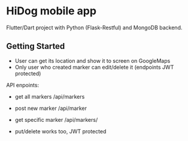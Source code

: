 # HiDog mobile app

Flutter/Dart project with Python (Flask-Restful) and MongoDB backend.

## Getting Started


- User can get its location and show it to screen on GoogleMaps
- Only user who created marker can edit/delete it (endpoints JWT protected)

API enpoints:
- get all markers
/api/markers
- post new marker
/api/marker
- get specific marker
/api/markers/<id>
 
- put/delete works too, JWT protected



